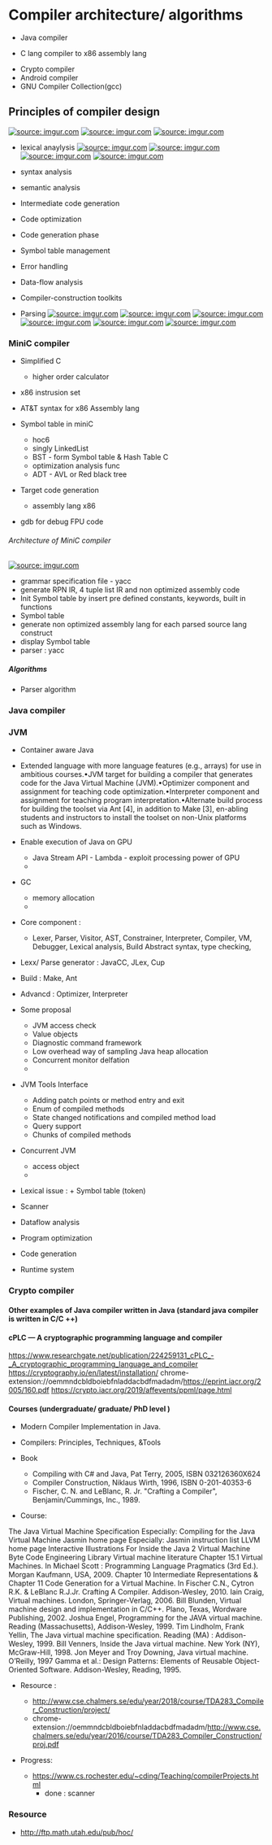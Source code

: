 # Compiler architecture/ algorithms
+ Java compiler
- C lang compiler to x86 assembly lang 
+ Crypto compiler 
+ Android compiler
+ GNU Compiler Collection(gcc)

## Principles of compiler design 
<a href="https://imgur.com/XOY6tgi"><img src="https://i.imgur.com/XOY6tgi.png" title="source: imgur.com" /></a>
<a href="https://imgur.com/tosIdXB"><img src="https://i.imgur.com/tosIdXB.png" title="source: imgur.com" /></a>
<a href="https://imgur.com/aDjfjYu"><img src="https://i.imgur.com/aDjfjYu.png" title="source: imgur.com" /></a>
- lexical anaylysis 
<a href="https://imgur.com/7JokU0j"><img src="https://i.imgur.com/7JokU0j.png" title="source: imgur.com" /></a>
<a href="https://imgur.com/1nJeQrf"><img src="https://i.imgur.com/1nJeQrf.png" title="source: imgur.com" /></a>
<a href="https://imgur.com/wosu8XG"><img src="https://i.imgur.com/wosu8XG.png" title="source: imgur.com" /></a>
<a href="https://imgur.com/OXpIAB7"><img src="https://i.imgur.com/OXpIAB7.png" title="source: imgur.com" /></a>

- syntax analysis 
- semantic analysis 
- Intermediate code generation
- Code optimization 
- Code generation phase 
- Symbol table management
- Error handling
- Data-flow analysis 
- Compiler-construction toolkits
- Parsing 
    <a href="https://imgur.com/YhOhF9q"><img src="https://i.imgur.com/YhOhF9q.png" title="source: imgur.com" /></a>
<a href="https://imgur.com/kwW9N08"><img src="https://i.imgur.com/kwW9N08.png" title="source: imgur.com" /></a>
<a href="https://imgur.com/Tgo2tFC"><img src="https://i.imgur.com/Tgo2tFC.png" title="source: imgur.com" /></a>
<a href="https://imgur.com/Qyh0TJb"><img src="https://i.imgur.com/Qyh0TJb.png" title="source: imgur.com" /></a>
<a href="https://imgur.com/YhOhF9q"><img src="https://i.imgur.com/YhOhF9q.png" title="source: imgur.com" /></a>
<a href="https://imgur.com/j6UDrhS"><img src="https://i.imgur.com/j6UDrhS.png" title="source: imgur.com" /></a>


### MiniC compiler 
- Simplified C 
    - higher order calculator 
- x86 instrusion set 
- AT&T syntax for x86 Assembly lang

- Symbol table in miniC 
    - hoc6 
    - singly LinkedList 
    - BST - form Symbol table & Hash Table C 
    - optimization analysis func 
    - ADT - AVL or Red black tree 


- Target code generation 
    - assembly lang x86 


- gdb for debug FPU code 

###### Architecture of MiniC compiler 
<a href="https://imgur.com/3arpPhK"><img src="https://i.imgur.com/3arpPhK.png" title="source: imgur.com" /></a>

- grammar specification file - yacc
- generate RPN IR, 4 tuple list IR and non optimized assembly code 
- Init Symbol table by insert pre defined constants, keywords, built in functions 
- Symbol table 
- generate non optimized assembly lang for each parsed source lang construct 
- display Symbol table 
- parser : yacc


##### Algorithms 
- Parser algorithm 


### Java compiler 


### JVM 
+ Container aware Java 
+ Extended language with more language features (e.g., arrays) for use in ambitious courses.•JVM target for building a compiler that generates code for the Java Virtual Machine (JVM).•Optimizer component and assignment for teaching code optimization.•Interpreter component and assignment for teaching program interpretation.•Alternate build process for building the toolset via Ant [4], in addition to Make [3], en-abling students and instructors to install the toolset on non-Unix platforms such as Windows.
+ Enable execution of Java on GPU 
    + Java Stream API - Lambda - exploit processing power of GPU 
    + 
+ GC 
    + memory allocation 
    + 
+ Core component : 
    + Lexer, Parser, Visitor, AST, Constrainer, Interpreter, Compiler, VM, Debugger, Lexical analysis, Build Abstract syntax, type checking, 
+ Lexx/ Parse generator : JavaCC, JLex, Cup 
+ Build : Make, Ant
+ Advancd : Optimizer, Interpreter 
+ Some proposal 
    + JVM access check 
    + Value objects 
    + Diagnostic command framework 
    + Low overhead way of sampling Java heap allocation 
    + Concurrent monitor delfation 
    + 
+ JVM Tools Interface   
    + Adding patch points or method entry and exit 
    + Enum of compiled methods 
    + State changed notifications and compiled method load 
    + Query support 
    + Chunks of compiled methods 

+ Concurrent JVM 
    + access object 
    + 
+ Lexical issue : + Symbol table (token)
+ Scanner 
+ Dataflow analysis 
+ Program optimization 
+ Code generation 
+ Runtime system 


### Crypto compiler 



#### Other examples of Java compiler written in Java (standard java compiler is written in C/C ++)

#### cPLC — A cryptographic programming language and compiler
https://www.researchgate.net/publication/224259131_cPLC_-_A_cryptographic_programming_language_and_compiler
https://cryptography.io/en/latest/installation/
chrome-extension://oemmndcbldboiebfnladdacbdfmadadm/https://eprint.iacr.org/2005/160.pdf
https://crypto.iacr.org/2019/affevents/ppml/page.html



#### Courses (undergraduate/ graduate/ PhD level )
+ Modern Compiler Implementation in Java.
+ Compilers: Principles, Techniques, &Tools
+ Book 
    + Compiling with C# and Java, Pat Terry, 2005, ISBN 032126360X624
    + Compiler Construction, Niklaus Wirth, 1996, ISBN 0-201-40353-6
    + Fischer, C. N. and LeBlanc, R. Jr. "Crafting a Compiler", Benjamin/Cummings, Inc., 1989.


+ Course: 
    
The Java Virtual Machine Specification
Especially: Compiling for the Java Virtual Machine
Jasmin home page
Especially: Jasmin instruction list
LLVM home page
Interactive Illustrations For Inside the Java 2 Virtual Machine
Byte Code Engineering Library
Virtual machine literature
Chapter 15.1 Virtual Machines. In Michael Scott : Programming Language Pragmatics (3rd Ed.). Morgan Kaufmann, USA, 2009.
Chapter 10 Intermediate Representations & Chapter 11 Code Generation for a Virtual Machine. In Fischer C.N., Cytron R.K. & LeBlanc R.J.Jr. Crafting A Compiler. Addison-Wesley, 2010.
Iain Craig, Virtual machines. London, Springer-Verlag, 2006.
Bill Blunden, Virtual machine design and implementation in C/C++. Plano, Texas, Wordware Publishing, 2002.
Joshua Engel, Programming for the JAVA virtual machine. Reading (Massachusetts), Addison-Wesley, 1999.
Tim Lindholm, Frank Yellin, The Java virtual machine specification. Reading (MA) : Addison-Wesley, 1999.
Bill Venners, Inside the Java virtual machine. New York (NY), McGraw-Hill, 1998.
Jon Meyer and Troy Downing, Java virtual machine. O’Reilly, 1997
Gamma et al.: Design Patterns: Elements of Reusable Object-Oriented Software.  Addison-Wesley, Reading, 1995.

+ Resource :
    + http://www.cse.chalmers.se/edu/year/2018/course/TDA283_Compiler_Construction/project/
    + chrome-extension://oemmndcbldboiebfnladdacbdfmadadm/http://www.cse.chalmers.se/edu/year/2016/course/TDA283_Compiler_Construction/proj.pdf




+ Progress: 
    + https://www.cs.rochester.edu/~cding/Teaching/compilerProjects.html
        + done : scanner 





### Resource 
- http://ftp.math.utah.edu/pub/hoc/
